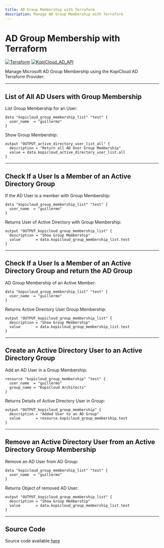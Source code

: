 ```yaml
---
title: AD Group Membership with Terraform
description: Manage AD Group Membership with Terraform
---
```


# AD Group Membership with Terraform
[![Terraform](https://img.shields.io/badge/terraform-v1.3+-blue.svg)](https://www.terraform.io/downloads.html) [![KopiCloud_AD_API](https://img.shields.io/badge/kopiCloud_ad-v1.0+-blueviolet.svg)](https://www.kopicloud-ad-api.com)

Manage Microsoft AD Group Membership using the KopiCloud AD Terraform Provider:

----

## List of All AD Users with Group Membership

List Group Membership for an User:

```
data "kopicloud_group_membership_list" "test" {
  user_name  = "guillermo"
}
```

Show Group Membership:

```
output "OUTPUT_active_directory_user_list_all" {
  description = "Return all AD User Group Membership"
  value = data.kopicloud_active_directory_user_list.all
}
```

----

## Check If a User Is a Member of an Active Directory Group

If the AD User is a member with Group Membership:

```
data "kopicloud_group_membership_list" "test" {
  user_name  = "guillermo"
}
```

Returns User of Active Directory with Group Membership:

```
output "OUTPUT_kopicloud_group_membership_list" {
  description = "Show Group Membership"
  value       = data.kopicloud_group_membership_list.test
}
```

----

## Check If a User Is a Member of an Active Directory Group and return the AD Group

AD Group Membership of an Active Member:

```
data "kopicloud_group_membership_list" "test" {
  user_name  = "guillermo"
}
```

Returns Active Directory User Group Membership:

```
output "OUTPUT_kopicloud_group_membership_list" {
  description = "Show Group Membership"
  value       = data.kopicloud_group_membership_list.test
}
```

----

## Create an Active Directory User to an Active Directory Group

Add an AD User in a Group Membership:

```
resource "kopicloud_group_membership" "test" {
  user_name  = "guillermo"
  group_name = "KopiCloud Architects"
}
```

Returns Details of Active Directory User in Group:

```
output "OUTPUT_kopicloud_group_membership" {
  description = "Added User to an AD Group"
  value       = resource.kopicloud_group_membership.test
}
```

----

## Remove an Active Directory User from an Active Directory Group Membership

Remove an AD User from AD Group: 

```
data "kopicloud_group_membership_list" "test" {
  user_name  = "guillermo"
}
```

Returns Object of removed AD User:

```
output "OUTPUT_kopicloud_group_membership_list" {
  description = "Show Group Membership"
  value       = data.kopicloud_group_membership_list.test
}
```

----

## Source Code

Source code available [here](https://github.com/KopiCloud-AD-API/terraform-kopicloud-ad-api-group-membership)
